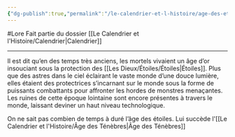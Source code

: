 ```yaml
---
{"dg-publish":true,"permalink":"/le-calendrier-et-l-histoire/age-des-etoiles/"}
---
```


#Lore 
Fait partie du dossier [[Le Calendrier et l'Histoire/Calendrier\|Calendrier]]

-------

Il est dit qu’en des temps très anciens, les mortels vivaient un âge d’or insouciant sous la protection des [[Les Dieux/Étoiles/Étoiles\|Étoiles]]. Plus que des astres dans le ciel éclairant le vaste monde d’une douce lumière, elles étaient des protectrices s’incarnant sur le monde sous la forme de puissants combattants pour affronter les hordes de monstres menaçantes.
Les ruines de cette époque lointaine sont encore présentes à travers le monde, laissant deviner un haut niveau technologique.

On ne sait pas combien de temps à duré l’âge des étoiles.
Lui succède l'[[Le Calendrier et l'Histoire/Âge des Ténèbres\|Âge des Ténèbres]]